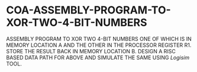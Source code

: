 # COA-ASSEMBLY-PROGRAM-TO-XOR-TWO-4-BIT-NUMBERS
ASSEMBLY PROGRAM TO XOR TWO  4-BIT NUMBERS ONE OF WHICH IS IN MEMORY LOCATION A AND THE OTHER IN THE PROCESSOR REGISTER R1. STORE THE RESULT BACK IN MEMORY LOCATION B. DESIGN A RISC BASED DATA PATH FOR ABOVE AND SIMULATE THE SAME USING *Logisim* TOOL.
